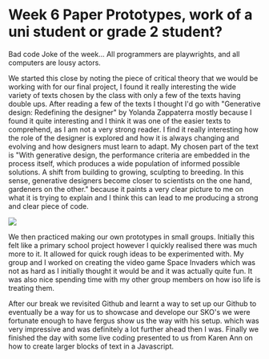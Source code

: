 # Week 6 Paper Prototypes, work of a uni student or grade 2 student?

Bad code Joke of the week... All programmers are playwrights, and all computers are lousy actors. 

We started this close by noting the piece of critical theory that we would be working with for our final project, I found it really interesting the wide variety of texts chosen by the class with only a few of the texts having double ups. After reading a few of the texts I thought I'd go with "Generative design: Redefining the designer" by Yolanda Zappaterra mostly because I found it quite interesting and I think it was one of the easier texts to comprehend, as I am not a very strong reader. I find it really interesting how the role of the designer is explored and how it is always changing and evolving and how designers must learn to adapt. My chosen part of the text is "With generative design, the performance criteria are embedded in the process itself, which produces a wide population of informed possible solutions. A shift from building to growing, sculpting to breeding. In this sense, generative designers become closer to scientists on the one hand, gardeners on the other." because it paints a very clear picture to me on what it is trying to explain and I think this can lead to me producing a strong and clear piece of code.

<img src="spaceinvaders.jpg">

We then practiced making our own prototypes in small groups. Initially this felt like a primary school project however I quickly realised there was much more to it. It allowed for quick rough ideas to be experimented with. My group and I worked on creating the video game Space Invaders which was not as hard as I initially thought it would be and it was actually quite fun. It was also nice spending time with my other group members on how iso life is treating them.

After our break we revisited Github and learnt a way to set up our Github to eventually be a way for us to showcase and develope our SKO's we were fortunate enough to have fergus show us the way with his setup. which was very impressive and was definitely a lot further ahead then I was. Finally we finished the day with some live coding presented to us from Karen Ann on how to create larger blocks of text in a Javascript.

